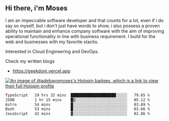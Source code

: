 ## Hi there, i'm Moses

I am an impeccable software developer and that counts for a lot, even if i do say so myself, but i don't just have words to show, i also possess a proven ability to maintain and enhance company software with the aim of improving operational functionality in line with business requirement. I build for the web and businesses with my favorite stacks.

Interested in Cloud Engineering and DevOps.

Check my written blogs
- https://geekdom.vercel.app

[![An image of @adebayomoses's Holopin badges, which is a link to view their full Holopin profile](https://holopin.me/adebayomoses)](https://holopin.io/@adebayomoses)

<!--START_SECTION:waka-->

```txt
TypeScript   19 hrs 32 mins  ████████████████████░░░░░   79.65 %
JSON         1 hr 15 mins    █▒░░░░░░░░░░░░░░░░░░░░░░░   05.12 %
Astro        54 mins         █░░░░░░░░░░░░░░░░░░░░░░░░   03.69 %
Bash         53 mins         █░░░░░░░░░░░░░░░░░░░░░░░░   03.66 %
JavaScript   42 mins         ▓░░░░░░░░░░░░░░░░░░░░░░░░   02.86 %
```

<!--END_SECTION:waka-->
